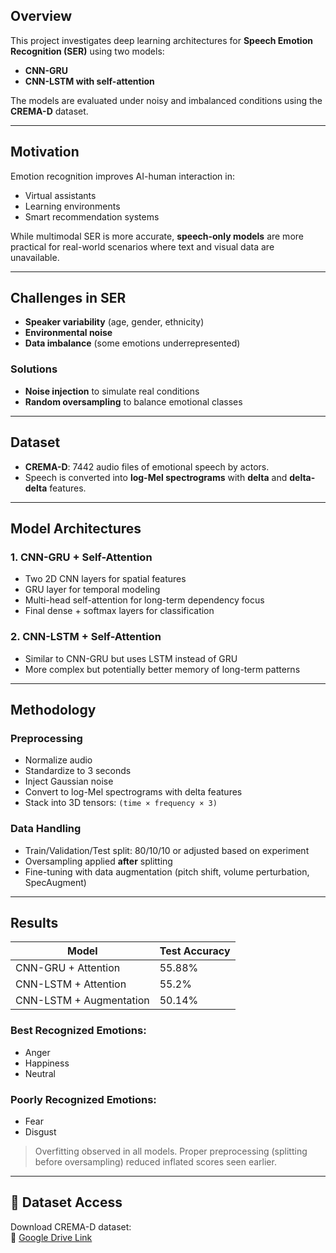 ## Overview
This project investigates deep learning architectures for **Speech Emotion Recognition (SER)** using two models:
- **CNN-GRU**
- **CNN-LSTM with self-attention**

The models are evaluated under noisy and imbalanced conditions using the **CREMA-D** dataset.

---

## Motivation
Emotion recognition improves AI-human interaction in:
- Virtual assistants
- Learning environments
- Smart recommendation systems

While multimodal SER is more accurate, **speech-only models** are more practical for real-world scenarios where text and visual data are unavailable.

---

## Challenges in SER
- **Speaker variability** (age, gender, ethnicity)
- **Environmental noise**
- **Data imbalance** (some emotions underrepresented)

### Solutions
- **Noise injection** to simulate real conditions
- **Random oversampling** to balance emotional classes

---

## Dataset
- **CREMA-D**: 7442 audio files of emotional speech by actors.
- Speech is converted into **log-Mel spectrograms** with **delta** and **delta-delta** features.

---

## Model Architectures

### 1. CNN-GRU + Self-Attention
- Two 2D CNN layers for spatial features
- GRU layer for temporal modeling
- Multi-head self-attention for long-term dependency focus
- Final dense + softmax layers for classification

### 2. CNN-LSTM + Self-Attention
- Similar to CNN-GRU but uses LSTM instead of GRU
- More complex but potentially better memory of long-term patterns

---

## Methodology

### Preprocessing
- Normalize audio
- Standardize to 3 seconds
- Inject Gaussian noise
- Convert to log-Mel spectrograms with delta features
- Stack into 3D tensors: `(time × frequency × 3)`

### Data Handling
- Train/Validation/Test split: 80/10/10 or adjusted based on experiment
- Oversampling applied **after** splitting
- Fine-tuning with data augmentation (pitch shift, volume perturbation, SpecAugment)

---

## Results

| Model                     | Test Accuracy |
|--------------------------|---------------|
| CNN-GRU + Attention      | 55.88%        |
| CNN-LSTM + Attention     | 55.2%         |
| CNN-LSTM + Augmentation  | 50.14%        |

### Best Recognized Emotions:
- Anger
- Happiness
- Neutral

### Poorly Recognized Emotions:
- Fear
- Disgust

> Overfitting observed in all models. Proper preprocessing (splitting before oversampling) reduced inflated scores seen earlier.

---

## 🔗 Dataset Access
Download CREMA-D dataset:  
📁 [Google Drive Link](https://drive.google.com/drive/folders/1zqbsIxbpuTkNj7S2jjDld26DE9XeJyH3?usp=sharing)

